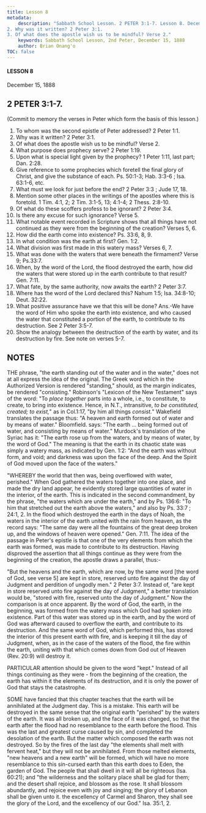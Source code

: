 ```yaml
---
title: Lesson 8
metadata:
    description: "Sabbath School Lesson. 2 PETER 3:1-7. Lesson 8. December 15, 1888. 1. To whom was the second epistle of Peter addressed? 2 Peter 1:1.
2. Why was it written? 2 Peter 3:1.
3. Of what does the apostle wish us to be mindful? Verse 2."
    keywords: Sabbath School Lesson, 2nd Peter, December 15, 1888
    author: Brian Onang'o
TOC: false
---
```


#### LESSON 8

December 15, 1888

## 2 PETER 3:1-7.

(Commit to memory the verses in Peter which form the basis of this lesson.)

1. To whom was the second epistle of Peter addressed? 2 Peter 1:1.
2. Why was it written? 2 Peter 3:1.
3. Of what does the apostle wish us to be mindful? Verse 2.
4. What purpose does prophecy serve? 2 Peter 1:19.
5. Upon what is special light given by the prophecy? 1 Peter 1:11, last part; Dan. 2:28.
6. Give reference to some prophecies which foretell the final glory of Christ, and give the substance of each. Ps. 50:1-3; Hab. 3:3-6 ; Isa. 63:1-6, etc.
7. What must we look for just before the end? 2 Peter 3:3 ; Jude 17, 18.
8. Mention some other places in the writings of the apostles where this is foretold. 1 Tim. 4:1, 2; 2 Tim. 3:1-5, 13; 4:1-4; 2 Thess. 2:8-10.
9. Of what do these scoffers profess to be ignorant? 2 Peter 3:4.
10. Is there any excuse for such ignorance? Verse 5.
11. What notable event recorded in Scripture shows that all things have not continued as they were from the beginning of the creation? Verses 5, 6.
12. How did the earth come into existence? Ps. 33:6, 8, 9.
13. In what condition was the earth at first? Gen. 1:2.
14. What division was first made in this watery mass? Verses 6, 7.
15. What was done with the waters that were beneath the firmament? Verse 9; Ps.33:7.
16. When, by the word of the Lord, the flood destroyed the earth, how did the waters that were stored up in the earth contribute to that result? Gen. 7:11.
17. What fate, by the same authority, now awaits the earth? 2 Peter 3:7.
18. Where has the word of the Lord declared this? Nahum 1:5; Isa. 34:8-10; Deut. 32:22.
19. What positive assurance have we that this will be done? Ans.-We have the word of Him who spoke the earth into existence, and who caused the water that constituted a portion of the earth, to contribute to its destruction. See 2 Peter 3:5-7.
20. Show the analogy between the destruction of the earth by water, and its destruction by fire. See note on verses 5-7.

## NOTES

THE phrase, "the earth standing out of the water and in  the water," does not at all express the idea of the original. The Greek word which in the Authorized Version is rendered "standing," should, as the margin indicates, be rendered "consisting." Robinson's "Lexicon of the New Testament" says of the word: "To *place together* parts into a whole, i.e., to constitute, to create, to bring into existence. Hence, in N.T., intransitive, *to be constituted, created; to exist,*" as in Col.1:17, "by him all things *consist.*" Wakefield translates the passage thus: "A heaven and earth formed out of water and by means of water." Bloomfield. says: "The earth ... being formed out of water, and consisting by means of water." Murdock's translation of the Syriac has it: "The earth rose up from the waters, and by means of water, by the word of God." The meaning is that the earth in its chaotic state was simply a watery mass, as indicated by Gen. 1:2: "And the earth was without form, and void; and darkness was upon the face of the deep. And the Spirit of God moved upon the face of the waters."

"WHEREBY the world that then was, being overflowed with water, perished." When God gathered the waters together into one place, and made the dry land appear, he evidently stored large quantities of water in the interior, of the earth. This is indicated in the second commandment, by the phrase, "the waters which are under the earth," and by Ps. 136:6: "To him that stretched out the earth above the waters," and also by Ps. 33:7 ; 24:1, 2. In the flood which destroyed the earth in the days of Noah, the waters in the interior of the earth united with the rain from heaven, as the record says: "The same day were all the fountains of the great deep broken up, and the windows of heaven were opened." Gen. 7:11. The idea of the passage in Peter's epistle is that one of the very elements from which the earth was formed, was made to contribute to its destruction. Having disproved the assertion that all things continue as they were from the beginning of the creation, the apostle draws a parallel, thus:-

"But the heavens and the earth, which are now, by the same word [the word of God, see verse 5] are kept in store, reserved unto fire against the day of Judgment and perdition of ungodly men." 2 Peter 3:7. Instead of, "are kept in store reserved unto fire against the day of Judgment," a better translation would be, "stored with fire, reserved unto the day of Judgment." Now the comparison is at once apparent. By the word of God, the earth, in the beginning, was formed from the watery mass which God had spoken into existence. Part of this water was stored up in the earth, and by the word of God was afterward caused to overflow the earth, and contribute to its destruction. And the same word of God, which performed this, has stored the interior of this present earth with fire, and is keeping it till the day of Judgment, when, as in the case of the waters of the flood, the fire within the earth, uniting with that which comes down from God out of Heaven (Rev. 20:9) will destroy it.

PARTICULAR attention should be given to the word "kept." Instead of all things continuing as they were - from the beginning of the creation, the earth has within it the elements of its destruction, and it is only the power of God that stays the catastrophe.

SOME have fancied that this chapter teaches that the earth will be annihilated at the Judgment day. This is a mistake. This earth will be destroyed in the same sense that the original earth "perished" by the waters of the earth. It was all broken up, and the face of it was changed, so that the earth after the flood had no resemblance to the earth before the flood. This was the last and greatest curse caused by sin, and completed the desolation of the earth. But the matter which composed the earth was not destroyed. So by the fires of the last day "the elements shall melt with fervent heat," but they will not be annihilated. From those melted elements, "new heavens and a new earth" will be formed, which will have no more resemblance to this sin-cursed earth than this earth does to Eden, the garden of God. The people that shall dwell in it will all be righteous (Isa. 60:21); and "the wilderness and the solitary place shall be glad for them; and the desert shall rejoice, and blossom as the rose. It shall blossom abundantly, and rejoice even with joy and singing; the glory of Lebanon shall be given unto it. the excellency of Carmel and Sharon, they shall see the glory of the Lord, and the excellency of our God." Isa. 35:1, 2.
